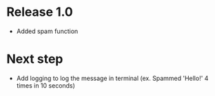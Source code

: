 # Release 1.0
* Added spam function

# Next  step

* Add logging to log the message in terminal (ex. Spammed 'Hello!' 4 times in 10 seconds)
